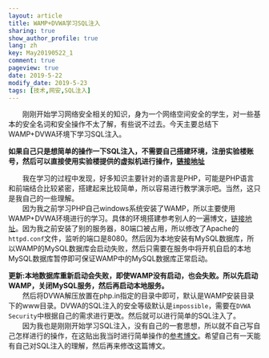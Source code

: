 ```yaml
---
layout: article
title: WAMP+DVWA学习SQL注入
sharing: true
show_author_profile: true
lang: zh
key: May20190522_1
comment: true
pageview: true
date: 2019-5-22
modify_date: 2019-5-23
tags: [技术,网安,SQL注入]
---
```


&emsp;&emsp;刚刚开始学习网络安全相关的知识，身为一个网络空间安全的学生，对一些基本的安全名词和安全操作不太了解，有些说不过去。今天主要总结下WAMP+DVWA环境下学习SQL注入。<!--more--><br>

**如果自己只是想简单的操作一下SQL注入，不需要自己搭建环境，注册实验楼账号，然后可以直接使用实验楼提供的虚拟机进行操作，[链接地址](https://www.shiyanlou.com/courses/876)**<br>

&emsp;&emsp;我在学习的过程中发现，好多知识主要针对的语言是PHP，可能是PHP语言和前端结合比较紧密，搭建起来比较简单，所以容易进行教学演示吧。当然，这只是我自己的一些理解。<br>
&emsp;&emsp;因为我之前学习PHP自己windows系统安装了WAMP，所以主要使用WAMP+DVWA环境进行的学习。具体的环境搭建参考别人的一遍博文，[链接地址](https://blog.csdn.net/qq_32261191/article/details/80338091)。因为我之前安装了别的服务器，80端口被占用，所以修改了Apache的`httpd.conf`文件，监听的端口是8080。然后因为本地安装有MySQL数据库，所以WAMP的MySQL数据库会启动失败，然后只需要在服务中将开机自启的本地MySQL数据库暂停即可保证WAMP中的MySQL数据库正常启动。<br>

**更新:本地数据库重新启动会失败，即使WAMP没有启动，也会失败。所以先启动WAMP，关闭MySQL服务，然后再启动本地服务。**<br>
&emsp;&emsp;然后将DVWA解压放置在php.in指定的目录中即可，默认是WAMP安装目录下的www目录。DVWA的SQL注入的安全等级默认是`impossible`，需要在`DVWA Security`中根据自己的需求进行更改。然后就可以进行简单的SQL注入了。<br>
&emsp;&emsp;因为我也是刚刚开始学习SQL注入，没有自己的一套思想，所以就不自己写自己怎样进行的操作，在这贴出我当时进行简单操作的[参考博文](https://www.jianshu.com/p/078df7a35671)。希望自己有一天能有自己对SQL注入的理解，然后再来修改这篇博文。<br>